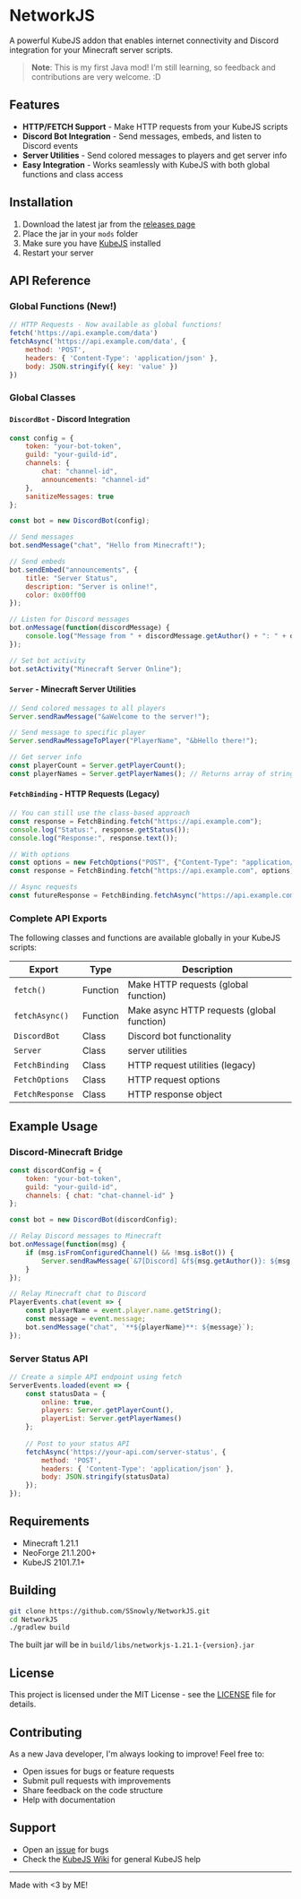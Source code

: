 # NetworkJS

A powerful KubeJS addon that enables internet connectivity and Discord integration for your Minecraft server scripts.

> **Note**: This is my first Java mod! I'm still learning, so feedback and contributions are very welcome. :D

## Features

- **HTTP/FETCH Support** - Make HTTP requests from your KubeJS scripts
- **Discord Bot Integration** - Send messages, embeds, and listen to Discord events
- **Server Utilities** - Send colored messages to players and get server info
- **Easy Integration** - Works seamlessly with KubeJS with both global functions and class access

## Installation

1. Download the latest jar from the [releases page](https://github.com/SSnowly/NetworkJS/releases)
2. Place the jar in your `mods` folder
3. Make sure you have [KubeJS](https://github.com/KubeJS-Mods/KubeJS) installed
4. Restart your server

## API Reference

### Global Functions (New!)

```javascript
// HTTP Requests - Now available as global functions!
fetch('https://api.example.com/data')
fetchAsync('https://api.example.com/data', { 
    method: 'POST', 
    headers: { 'Content-Type': 'application/json' },
    body: JSON.stringify({ key: 'value' })
})
```

### Global Classes

#### `DiscordBot` - Discord Integration
```javascript
const config = {
    token: "your-bot-token",
    guild: "your-guild-id", 
    channels: {
        chat: "channel-id",
        announcements: "channel-id"
    },
    sanitizeMessages: true
};

const bot = new DiscordBot(config);

// Send messages
bot.sendMessage("chat", "Hello from Minecraft!");

// Send embeds
bot.sendEmbed("announcements", {
    title: "Server Status",
    description: "Server is online!",
    color: 0x00ff00
});

// Listen for Discord messages
bot.onMessage(function(discordMessage) {
    console.log("Message from " + discordMessage.getAuthor() + ": " + discordMessage.getContent());
});

// Set bot activity
bot.setActivity("Minecraft Server Online");
```

#### `Server` - Minecraft Server Utilities
```javascript
// Send colored messages to all players
Server.sendRawMessage("&aWelcome to the server!");

// Send message to specific player
Server.sendRawMessageToPlayer("PlayerName", "&bHello there!");

// Get server info
const playerCount = Server.getPlayerCount();
const playerNames = Server.getPlayerNames(); // Returns array of strings
```

#### `FetchBinding` - HTTP Requests (Legacy)
```javascript
// You can still use the class-based approach
const response = FetchBinding.fetch("https://api.example.com");
console.log("Status:", response.getStatus());
console.log("Response:", response.text());

// With options
const options = new FetchOptions("POST", {"Content-Type": "application/json"}, '{"data": "value"}');
const response = FetchBinding.fetch("https://api.example.com", options);

// Async requests
const futureResponse = FetchBinding.fetchAsync("https://api.example.com");
```

### Complete API Exports

The following classes and functions are available globally in your KubeJS scripts:

| Export | Type | Description |
|--------|------|-------------|
| `fetch()` | Function | Make HTTP requests (global function) |
| `fetchAsync()` | Function | Make async HTTP requests (global function) |
| `DiscordBot` | Class | Discord bot functionality |
| `Server` | Class |  server utilities |
| `FetchBinding` | Class | HTTP request utilities (legacy) |
| `FetchOptions` | Class | HTTP request options |
| `FetchResponse` | Class | HTTP response object |

## Example Usage

### Discord-Minecraft Bridge
```javascript
const discordConfig = {
    token: "your-bot-token",
    guild: "your-guild-id",
    channels: { chat: "chat-channel-id" }
};

const bot = new DiscordBot(discordConfig);

// Relay Discord messages to Minecraft
bot.onMessage(function(msg) {
    if (msg.isFromConfiguredChannel() && !msg.isBot()) {
        Server.sendRawMessage(`&7[Discord] &f${msg.getAuthor()}: ${msg.getContent()}`);
    }
});

// Relay Minecraft chat to Discord
PlayerEvents.chat(event => {
    const playerName = event.player.name.getString();
    const message = event.message;
    bot.sendMessage("chat", `**${playerName}**: ${message}`);
});
```

### Server Status API
```javascript
// Create a simple API endpoint using fetch
ServerEvents.loaded(event => {
    const statusData = {
        online: true,
        players: Server.getPlayerCount(),
        playerList: Server.getPlayerNames()
    };
    
    // Post to your status API
    fetchAsync('https://your-api.com/server-status', {
        method: 'POST',
        headers: { 'Content-Type': 'application/json' },
        body: JSON.stringify(statusData)
    });
});
```

## Requirements

- Minecraft 1.21.1
- NeoForge 21.1.200+
- KubeJS 2101.7.1+

## Building

```bash
git clone https://github.com/SSnowly/NetworkJS.git
cd NetworkJS
./gradlew build
```

The built jar will be in `build/libs/networkjs-1.21.1-{version}.jar`

## License

This project is licensed under the MIT License - see the [LICENSE](LICENSE) file for details.

## Contributing

As a new Java developer, I'm always looking to improve! Feel free to:

- Open issues for bugs or feature requests
- Submit pull requests with improvements
- Share feedback on the code structure
- Help with documentation

## Support

- Open an [issue](https://github.com/SSnowly/NetworkJS/issues) for bugs
- Check the [KubeJS Wiki](https://kubejs.com/) for general KubeJS help

---

Made with <3 by ME!
